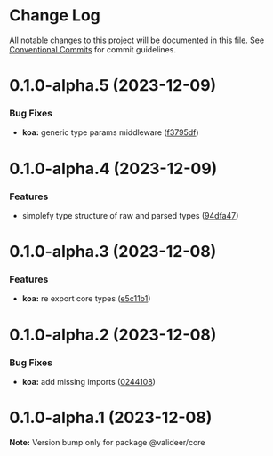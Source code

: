 # Change Log

All notable changes to this project will be documented in this file.
See [Conventional Commits](https://conventionalcommits.org) for commit guidelines.

# 0.1.0-alpha.5 (2023-12-09)

### Bug Fixes

- **koa:** generic type params middleware ([f3795df](https://github.com/LiamEderzee/valideer/commit/f3795df6112bb8eac93b02191d092954ba78e097))

# 0.1.0-alpha.4 (2023-12-09)

### Features

- simplefy type structure of raw and parsed types ([94dfa47](https://github.com/LiamEderzee/valideer/commit/94dfa47ab12229739d06d4c0c0584e8c26bf23ba))

# 0.1.0-alpha.3 (2023-12-08)

### Features

- **koa:** re export core types ([e5c11b1](https://github.com/LiamEderzee/valideer/commit/e5c11b11729b7217f8a50082389fb59aa71dcdf1))

# 0.1.0-alpha.2 (2023-12-08)

### Bug Fixes

- **koa:** add missing imports ([0244108](https://github.com/LiamEderzee/valideer/commit/02441081f544c77923549c11b4757b0011051cb5))

# 0.1.0-alpha.1 (2023-12-08)

**Note:** Version bump only for package @valideer/core
